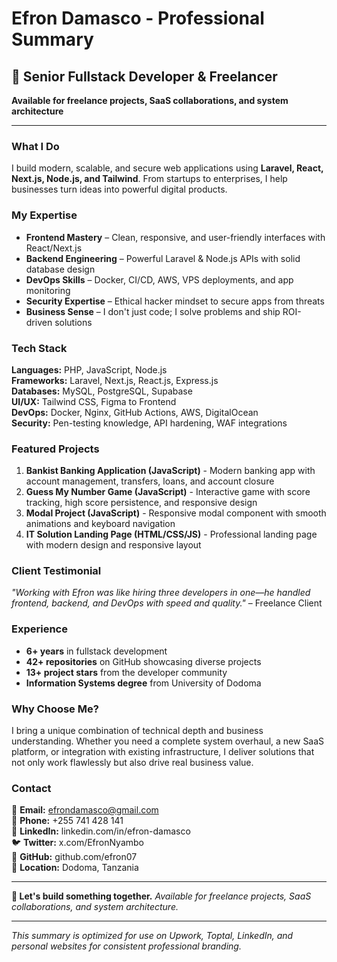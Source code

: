 # Efron Damasco - Professional Summary

## 🚀 **Senior Fullstack Developer & Freelancer**

**Available for freelance projects, SaaS collaborations, and system architecture**

---

### **What I Do**
I build modern, scalable, and secure web applications using **Laravel, React, Next.js, Node.js, and Tailwind**. From startups to enterprises, I help businesses turn ideas into powerful digital products.

### **My Expertise**
- **Frontend Mastery** – Clean, responsive, and user-friendly interfaces with React/Next.js
- **Backend Engineering** – Powerful Laravel & Node.js APIs with solid database design  
- **DevOps Skills** – Docker, CI/CD, AWS, VPS deployments, and app monitoring
- **Security Expertise** – Ethical hacker mindset to secure apps from threats
- **Business Sense** – I don't just code; I solve problems and ship ROI-driven solutions

### **Tech Stack**
**Languages:** PHP, JavaScript, Node.js  
**Frameworks:** Laravel, Next.js, React.js, Express.js  
**Databases:** MySQL, PostgreSQL, Supabase  
**UI/UX:** Tailwind CSS, Figma to Frontend  
**DevOps:** Docker, Nginx, GitHub Actions, AWS, DigitalOcean  
**Security:** Pen-testing knowledge, API hardening, WAF integrations

### **Featured Projects**
1. **Bankist Banking Application (JavaScript)** - Modern banking app with account management, transfers, loans, and account closure
2. **Guess My Number Game (JavaScript)** - Interactive game with score tracking, high score persistence, and responsive design
3. **Modal Project (JavaScript)** - Responsive modal component with smooth animations and keyboard navigation
4. **IT Solution Landing Page (HTML/CSS/JS)** - Professional landing page with modern design and responsive layout

### **Client Testimonial**
*"Working with Efron was like hiring three developers in one—he handled frontend, backend, and DevOps with speed and quality."* – Freelance Client

### **Experience**
- **6+ years** in fullstack development
- **42+ repositories** on GitHub showcasing diverse projects
- **13+ project stars** from the developer community
- **Information Systems degree** from University of Dodoma

### **Why Choose Me?**
I bring a unique combination of technical depth and business understanding. Whether you need a complete system overhaul, a new SaaS platform, or integration with existing infrastructure, I deliver solutions that not only work flawlessly but also drive real business value.

### **Contact**
📩 **Email:** efrondamasco@gmail.com  
📱 **Phone:** +255 741 428 141  
💼 **LinkedIn:** linkedin.com/in/efron-damasco  
🐦 **Twitter:** x.com/EfronNyambo  
🔗 **GitHub:** github.com/efron07  
📍 **Location:** Dodoma, Tanzania

---

**🚀 Let's build something together.**
*Available for freelance projects, SaaS collaborations, and system architecture.*

---

*This summary is optimized for use on Upwork, Toptal, LinkedIn, and personal websites for consistent professional branding.*
